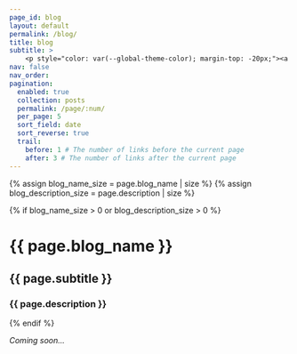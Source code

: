 ```yaml
---
page_id: blog
layout: default
permalink: /blog/
title: blog
subtitle: >
    <p style="color: var(--global-theme-color); margin-top: -20px;"><a href='https://marcorosso.com/it/blog/'>Italian</a>&nbsp;|&nbsp;<a href='https://marcorosso.com/es/blog/'>Spanish</a></p>
nav: false
nav_order:
pagination:
  enabled: true
  collection: posts
  permalink: /page/:num/
  per_page: 5
  sort_field: date
  sort_reverse: true
  trail:
    before: 1 # The number of links before the current page
    after: 3 # The number of links after the current page
---
```


{% assign blog_name_size = page.blog_name | size %}
{% assign blog_description_size = page.description | size %}

{% if blog_name_size > 0 or blog_description_size > 0 %}

  <div class="header-bar">
    <h1>{{ page.blog_name }}</h1>
    <h2>{{ page.subtitle }}</h2>
    <h3>{{ page.description }}</h3>
  </div>
  {% endif %}

<br>

<i>Coming soon...</i>
